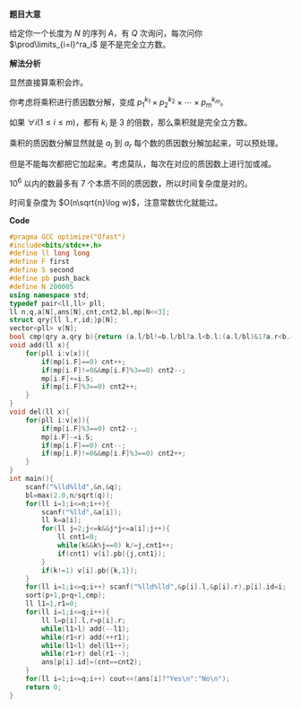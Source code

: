**题目大意**

给定你一个长度为 $N$ 的序列 $A$，有 $Q$ 次询问，每次问你 $\prod\limits_{i=l}^ra_i$ 是不是完全立方数。

**解法分析**

显然直接算乘积会炸。

你考虑将乘积进行质因数分解，变成 $p_1^{k_1}\times p_2^{k_2}\times\cdots\times p_m^{k_m}$。

如果 $\forall i(1\le i\le m)$，都有 $k_i$ 是 $3$ 的倍数，那么乘积就是完全立方数。

乘积的质因数分解显然就是 $a_l$ 到 $a_r$ 每个数的质因数分解加起来，可以预处理。

但是不能每次都把它加起来。考虑莫队，每次在对应的质因数上进行加或减。

$10^6$ 以内的数最多有 $7$ 个本质不同的质因数，所以时间复杂度是对的。

时间复杂度为 $O(n\sqrt{n}\log w)$，注意常数优化就能过。

**Code**

```cpp
#pragma GCC optimize("Ofast")
#include<bits/stdc++.h>
#define ll long long
#define F first
#define S second
#define pb push_back
#define N 200005
using namespace std;
typedef pair<ll,ll> pll;
ll n,q,a[N],ans[N],cnt,cnt2,bl,mp[N<<3];
struct qry{ll l,r,id;}p[N];
vector<pll> v[N];
bool cmp(qry a,qry b){return (a.l/bl!=b.l/bl?a.l<b.l:(a.l/bl)&1?a.r<b.r:a.r>b.r);}
void add(ll x){
	for(pll i:v[x]){
		if(mp[i.F]==0) cnt++;
		if(mp[i.F]!=0&&mp[i.F]%3==0) cnt2--;
		mp[i.F]+=i.S;
		if(mp[i.F]%3==0) cnt2++;
	}
}
void del(ll x){
	for(pll i:v[x]){
		if(mp[i.F]%3==0) cnt2--;
		mp[i.F]-=i.S;
		if(mp[i.F]==0) cnt--;
		if(mp[i.F]!=0&&mp[i.F]%3==0) cnt2++;
	}
}
int main(){
	scanf("%lld%lld",&n,&q);
	bl=max(2.0,n/sqrt(q));
	for(ll i=1;i<=n;i++){
		scanf("%lld",&a[i]);
		ll k=a[i];
		for(ll j=2;j<=k&&j*j<=a[i];j++){
			ll cnt1=0;
			while(k&&k%j==0) k/=j,cnt1++;
			if(cnt1) v[i].pb({j,cnt1});
		}
		if(k!=1) v[i].pb({k,1}); 
	}
	for(ll i=1;i<=q;i++) scanf("%lld%lld",&p[i].l,&p[i].r),p[i].id=i;
	sort(p+1,p+q+1,cmp);
	ll l1=1,r1=0;
	for(ll i=1;i<=q;i++){
		ll l=p[i].l,r=p[i].r;
		while(l1>l) add(--l1);
		while(r1<r) add(++r1);
		while(l1<l) del(l1++);
		while(r1>r) del(r1--);
		ans[p[i].id]=(cnt==cnt2);
	}
	for(ll i=1;i<=q;i++) cout<<(ans[i]?"Yes\n":"No\n");
	return 0;
}
```